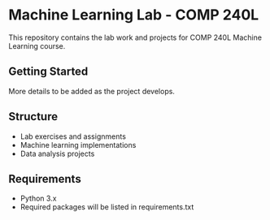 # Machine Learning Lab - COMP 240L

This repository contains the lab work and projects for COMP 240L Machine Learning course.

## Getting Started

More details to be added as the project develops.

## Structure

- Lab exercises and assignments
- Machine learning implementations
- Data analysis projects

## Requirements

- Python 3.x
- Required packages will be listed in requirements.txt
